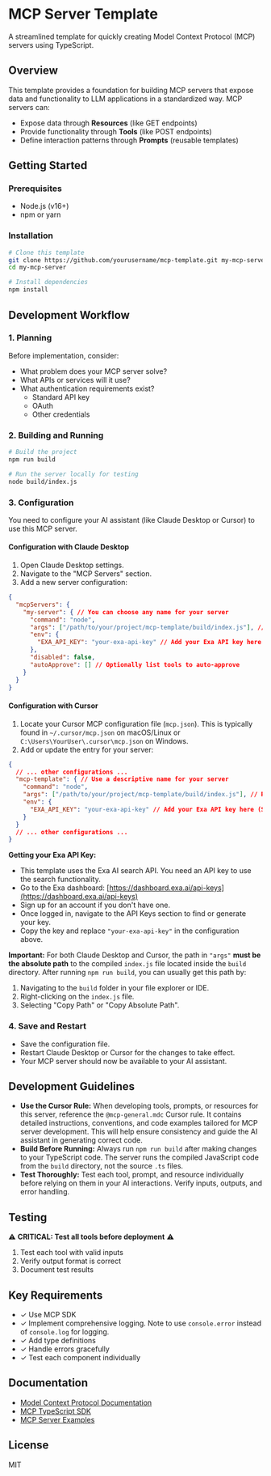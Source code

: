 # MCP Server Template

A streamlined template for quickly creating Model Context Protocol (MCP) servers using TypeScript.

## Overview

This template provides a foundation for building MCP servers that expose data and functionality to LLM applications in a standardized way. MCP servers can:

- Expose data through **Resources** (like GET endpoints)
- Provide functionality through **Tools** (like POST endpoints)
- Define interaction patterns through **Prompts** (reusable templates)

## Getting Started

### Prerequisites

- Node.js (v16+)
- npm or yarn

### Installation

```bash
# Clone this template
git clone https://github.com/yourusername/mcp-template.git my-mcp-server
cd my-mcp-server

# Install dependencies
npm install
```

## Development Workflow

### 1. Planning

Before implementation, consider:
- What problem does your MCP server solve?
- What APIs or services will it use?
- What authentication requirements exist?
  - Standard API key
  - OAuth
  - Other credentials

### 2. Building and Running

```bash
# Build the project
npm run build

# Run the server locally for testing
node build/index.js
```

### 3. Configuration

You need to configure your AI assistant (like Claude Desktop or Cursor) to use this MCP server.

#### Configuration with Claude Desktop

1.  Open Claude Desktop settings.
2.  Navigate to the "MCP Servers" section.
3.  Add a new server configuration:

```json
{
  "mcpServers": {
    "my-server": { // You can choose any name for your server
      "command": "node",
      "args": ["/path/to/your/project/mcp-template/build/index.js"], // Replace with the ABSOLUTE path to the built index.js file
      "env": {
        "EXA_API_KEY": "your-exa-api-key" // Add your Exa API key here (See note below)
      },
      "disabled": false,
      "autoApprove": [] // Optionally list tools to auto-approve
    }
  }
}
```

#### Configuration with Cursor

1.  Locate your Cursor MCP configuration file (`mcp.json`). This is typically found in `~/.cursor/mcp.json` on macOS/Linux or `C:\Users\YourUser\.cursor\mcp.json` on Windows.
2.  Add or update the entry for your server:

```json
{
  // ... other configurations ...
  "mcp-template": { // Use a descriptive name for your server
    "command": "node",
    "args": ["/path/to/your/project/mcp-template/build/index.js"], // Replace with the ABSOLUTE path to the built index.js file
    "env": {
      "EXA_API_KEY": "your-exa-api-key" // Add your Exa API key here (See note below)
    }
  }
  // ... other configurations ...
}
```

**Getting your Exa API Key:**

*   This template uses the Exa AI search API. You need an API key to use the search functionality.
*   Go to the Exa dashboard: [https://dashboard.exa.ai/api-keys](https://dashboard.exa.ai/api-keys)
*   Sign up for an account if you don't have one.
*   Once logged in, navigate to the API Keys section to find or generate your key.
*   Copy the key and replace `"your-exa-api-key"` in the configuration above.

**Important:** For both Claude Desktop and Cursor, the path in `"args"` **must be the absolute path** to the compiled `index.js` file located inside the `build` directory. After running `npm run build`, you can usually get this path by:
1.  Navigating to the `build` folder in your file explorer or IDE.
2.  Right-clicking on the `index.js` file.
3.  Selecting "Copy Path" or "Copy Absolute Path".

### 4. Save and Restart

- Save the configuration file.
- Restart Claude Desktop or Cursor for the changes to take effect.
- Your MCP server should now be available to your AI assistant.

## Development Guidelines

- **Use the Cursor Rule:** When developing tools, prompts, or resources for this server, reference the `@mcp-general.mdc` Cursor rule. It contains detailed instructions, conventions, and code examples tailored for MCP server development. This will help ensure consistency and guide the AI assistant in generating correct code.
- **Build Before Running:** Always run `npm run build` after making changes to your TypeScript code. The server runs the compiled JavaScript code from the `build` directory, not the source `.ts` files.
- **Test Thoroughly:** Test each tool, prompt, and resource individually before relying on them in your AI interactions. Verify inputs, outputs, and error handling.

## Testing

⚠️ **CRITICAL: Test all tools before deployment** ⚠️

1. Test each tool with valid inputs
2. Verify output format is correct
3. Document test results

## Key Requirements

- ✓ Use MCP SDK
- ✓ Implement comprehensive logging. Note to use `console.error` instead of `console.log` for logging.
- ✓ Add type definitions
- ✓ Handle errors gracefully
- ✓ Test each component individually

## Documentation

- [Model Context Protocol Documentation](https://modelcontextprotocol.io/introduction)
- [MCP TypeScript SDK](https://github.com/modelcontextprotocol/typescript-sdk)
- [MCP Server Examples](https://github.com/modelcontextprotocol/servers)

## License

MIT
